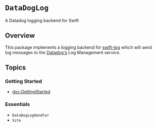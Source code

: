 # ``DataDogLog``

A Datadog logging backend for Swift

## Overview

This package implements a logging backend for [swift-log](https://github.com/apple/swift-log) which will send log messages to the [Datadog's](https://www.datadoghq.com) Log Management service.

## Topics

### Getting Started

- <doc:GettingStarted>

### Essentials

- ``DataDogLogHandler``
- ``Site``
